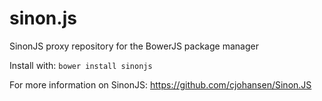 sinon.js
======

SinonJS proxy repository for the BowerJS package manager

Install with: `bower install sinonjs`

For more information on SinonJS: https://github.com/cjohansen/Sinon.JS 
